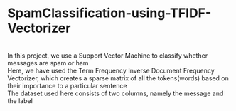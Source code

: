 # SpamClassification-using-TFIDF-Vectorizer
<br>
In this project, we use a Support Vector Machine to classify whether messages are spam or ham
<br>
Here, we have used the Term Frequency Inverse Document Frequency Vectorizer, which creates a sparse matrix of all the tokens(words) based on their importance to a particular sentence
<br>
The dataset used here consists of two columns, namely the message and the label
